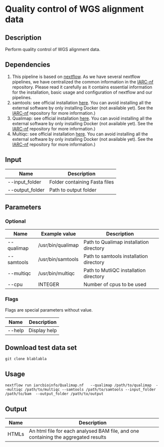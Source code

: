 
# Quality control of WGS alignment data #

## Description ##

Perform quality control of WGS alignment data. 

## Dependencies ##

1. This pipeline is based on [nextflow](https://www.nextflow.io). As we have several nextflow pipelines, we have centralized the common information in the [IARC-nf](https://github.com/IARCbioinfo/IARC-nf) repository. Please read it carefully as it contains essential information for the installation, basic usage and configuration of nextflow and our pipelines.
2. samtools: see official installation [here](http://www.htslib.org). You can avoid installing all the external software by only installing Docker (not available yet). See the [IARC-nf](https://github.com/IARCbioinfo/IARC-nf) repository for more information.)
3. Qualimap: see official installation [here](http://qualimap.bioinfo.cipf.es). You can avoid installing all the external software by only installing Docker (not available yet). See the [IARC-nf](https://github.com/IARCbioinfo/IARC-nf) repository for more information.)
4. Multiqc: see official installation [here](http://multiqc.info). You can avoid installing all the external software by only installing Docker (not available yet). See the [IARC-nf](https://github.com/IARCbioinfo/IARC-nf) repository for more information.)

## Input ##

**Name**        | **Description**
--------------- | -------------
--input_folder  |  Folder containing Fasta files
--output_folder |  Path to output folder

## Parameters ##

### Optional ###

**Name**          | **Example value** | **Description**
------------------| ------------------| ------------------
--qualimap        | /usr/bin/qualimap | Path to Qualimap installation directory
--samtools        | /usr/bin/samtools | Path to samtools installation directory
--multiqc         | /usr/bin/multiqc  | Path to MutliQC installation directory
--cpu             | INTEGER           | Number of cpus to be used

### Flags ###

Flags are special parameters without value.

**Name**      | **Description**
------------- | -------------
--help        | Display help

## Download test data set ##

`git clone blablabla`

## Usage ##
`nextflow run iarcbioinfo/Qualimap.nf   --qualimap /path/to/qualimap  --multiqc /path/to/multiqc --samtools /path/to/samtools --input_folder /path/to/bam  --output_folder /path/to/output`

## Output ## 


**Name**        | **Description**
--------------- | -------------
HTMLs           | An html file for each analysed BAM file, and one containing the aggregated results

